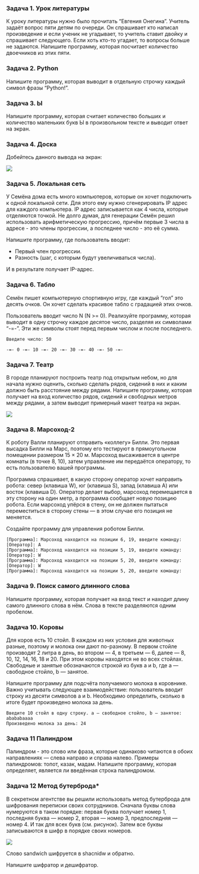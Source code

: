 ### Задача 1. Урок литературы
К уроку литературы нужно было прочитать “Евгения Онегина”. Учитель задаёт вопрос пяти детям по очереди. Он спрашивает кто написал произведение и если ученик не угадывает, то учитель ставит двойку и спрашивает следующего. Если хоть кто-то угадает, то вопросы больше не задаются. Напишите программу, которая посчитает количество двоечников из этих пяти.

### Задача 2. Python
Напишите программу, которая выводит в отдельную строчку каждый символ фразы “Python!”.

### Задача 3. Ы
Напишите программу, которая считает количество больших и количество маленьких букв Ы в произвольном тексте и выводит ответ на экран.

### Задача 4. Доска
Добейтесь данного вывода на экран:

![](https://api.selcdn.ru/v1/SEL_72086/prodLMS/files/share/%D0%91%D0%B5%D0%B7_%D0%BD%D0%B0%D0%B7%D0%B2%D0%B0%D0%BD%D0%B8%D1%8F_8PQ0mwq.png)


### Задача 5. Локальная сеть

У Семёна дома есть много компьютеров, которые он хочет подключить к одной локальной сети. Для этого ему нужно сгенерировать IP адрес для каждого компьютера. IP адрес записывается как 4 числа, которые отделяются точкой. Не долго думая, для генерации Семён решил использовать арифметическую прогрессию, причём первые 3 числа в адресе - это члены прогрессии, а последнее число - это её сумма.

Напишите программу, где пользователь вводит:
- Первый член прогрессии.
- Разность (шаг, с которым будут увеличиваться числа).

И в результате получает IP-адрес.

### Задача 6. Табло
Семён пишет компьютерную спортивную игру, где каждый “гол” это десять очков. Он хочет сделать красивое табло с градацией этих очков.

Пользователь вводит число N (N >= 0). Реализуйте программу, которая выводит в одну строчку каждое десятое число, разделяя их символами “-=-”. Эти же символы стоят перед первым числом и после последнего.

```text
Введите число: 50

-=- 0 -=- 10 -=- 20 -=- 30 -=- 40 -=- 50 -=-
```

### Задача 7. Театр

В городе планируют построить театр под открытым небом, но для начала нужно оценить, сколько сделать рядов, сидений в них и каким должно быть расстояние между рядами.
Напишите программу, которая получает на вход количество рядов, сидений и свободных метров между рядами, а затем выводит примерный макет театра на экран.

![](https://go.skillbox.ru/media/files/share/%D0%A0%D0%B8%D1%81._1_%D0%97%D0%B0%D0%B4%D0%B0%D1%87%D0%B0_2.png)

### Задача 8. Марсоход-2

К роботу Валли планируют отправить «коллегу» Билли. Это первая высадка Билли на Марс, поэтому его тестируют в прямоугольном помещении размером 15 × 20 м. Марсоход высаживается в центре комнаты (в точке 8, 10), затем управление им передаётся оператору, то есть пользователю вашей программы.

Программа спрашивает, в какую сторону оператор хочет направить робота: север (клавиша W), юг (клавиша S), запад (клавиша A) или восток (клавиша D). Оператор делает выбор, марсоход перемещается в эту сторону на один метр, а программа сообщает новую позицию робота. Если марсоход упёрся в стену, он не должен пытаться переместиться в сторону стены — в этом случае его позиция не меняется.

Создайте программу для управления роботом Билли.

```text
[Программа]: Марсоход находится на позиции 6, 19, введите команду:
[Оператор]: A
[Программа]: Марсоход находится на позиции 5, 19, введите команду:
[Оператор]: W
[Программа]: Марсоход находится на позиции 5, 20, введите команду:
[Оператор]: W
[Программа]: Марсоход находится на позиции 5, 20, введите команду:
```

### Задача 9. Поиск самого длинного слова
Напишите программу, которая получает на вход текст и находит длину самого длинного слова в нём. Слова в тексте разделяются одним пробелом.

### Задача 10. Коровы

Для коров есть 10 стойл. В каждом из них условия для животных разные, поэтому и молока они дают по-разному. В первом стойле производят 2 литра в день, во втором — 4, в третьем — 6, далее — 8, 10, 12, 14, 16, 18 и 20. При этом коровы находятся не во всех стойлах. Свободные и занятые обозначаются строкой из букв a и b, где a — свободное стойло, b — занятое.

Напишите программу для подсчёта получаемого молока в коровнике. Важно учитывать следующее взаимодействие: пользователь вводит строку из десяти символов a и b. Необходимо определить, сколько в итоге будет произведено молока за день.

```text
Введите 10 стойл в одну строку. a — свободное стойло, b — занятое:
abababaaaa
Произведено молока за день: 24
```
### Задача 11 Палиндром
Палиндром - это слово или фраза, которые одинаково читаются в обоих направлениях — слева направо и справа налево. Примеры палиндромов: топот, казак, мадам.
Напишите программу, которая определяет, является ли введённая строка палиндромом.

### Задача 12 Метод бутерброда*
В секретном агентстве вы решили использовать метод бутерброда для шифрования переписки своих сотрудников. Сначала буквы слова нумеруются в таком порядке: первая буква получает номер 1, последняя буква — номер 2, вторая — номер 3, предпоследняя — номер 4. И так для всех букв (см. рисунок). Затем все буквы записываются в шифр в порядке своих номеров.

![](https://go.skillbox.ru/media/files/share/%D0%A0%D0%B8%D1%81_2._%D0%9C%D0%B5%D1%82%D0%BE%D0%B4_%D0%B1%D1%83%D1%82%D0%B5%D1%80%D0%B1%D1%80%D0%BE%D0%B4%D0%B0.png)

Слово sandwich шифруется в shacnidw и обратно.

Напишите шифратор и дешифратор.


